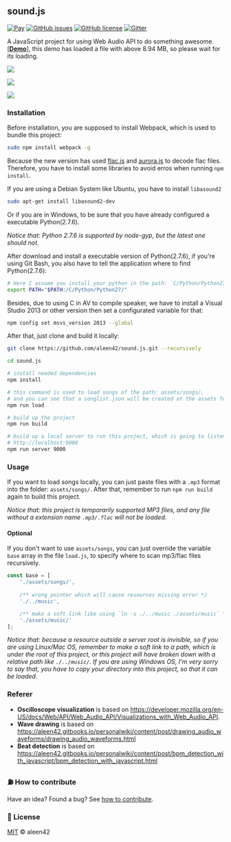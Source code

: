 ## sound.js

[![Pay](https://img.shields.io/badge/%24-free-%23a10000.svg)](#) [![GitHub issues](https://img.shields.io/github/issues/aleen42/sound.js.svg)](https://github.com/aleen42/sound.js/issues) [![GitHub license](https://img.shields.io/badge/license-MIT-blue.svg)](https://raw.githubusercontent.com/aleen42/sound.js/master/LICENSE) [![Gitter](https://badges.gitter.im/aleen42/gitbook-treeview.svg)](https://gitter.im/aleen42/sound.js?utm_source=badge&utm_medium=badge&utm_campaign=pr-badge)

A JavaScript project for using Web Audio API to do something awesome. [[**Demo**](http://aleen42.github.io/example/sound/index.html)], this demo has loaded a file with above 8.94 MB, so please wait for its loading.

![](./1.png)

![](./2.png)

![](./3.png)

### Installation

Before installation, you are supposed to install Webpack, which is used to bundle this project:

```bash
sudo npm install webpack -g
```

Because the new version has used [flac.js](https://github.com/audiocogs/flac.js) and [aurora.js](https://github.com/audiocogs/aurora.js) to decode flac files. Therefore, you have to install some libraries to avoid erros when running `npm install`.

If you are using a Debian System like Ubuntu, you have to install `libasound2`

```bash
sudo apt-get install libasound2-dev
```

Or if you are in Windows, to be sure that you have already configured a executable Python(2.7.6).

*Notice that: Python 2.7.6 is supported by node-gyp, but the latest one should not.*

After download and install a executable version of Python(2.7.6), if you're using Git Bash, you also have to tell the application where to find Python(2.7.6):

```bash
# Here I assume you install your python in the path: `C/Python/Python27/`
export PATH="$PATH:/C/Python/Python27/"
```

Besides, due to using C in AV to compile speaker, we have to install a Visual Studio 2013 or other version then set a configurated variable for that:

```bash
npm config set msvs_version 2013 --global
```

After that, just clone and build it locally:

```bash
git clone https://github.com/aleen42/sound.js.git --recursively

cd sound.js

# install needed dependencies
npm install

# this command is used to load songs of the path: assets/songs/,
# and you can see that a songlist.json will be created at the assets folder.
npm run load

# build up the project
npm run build

# build up a local server to run this project, which is going to listen at
# http://localhost:9000
npm run server 9000
```

### Usage

If you want to load songs locally, you can just paste files with a `.mp3` format into the folder: `assets/songs/`. After that, remember to run `npm run build` again to build this project.

*Notice that: this project is temporarily supported MP3 files, and any file without a extension name `.mp3/.flac` will not be loaded.*

#### Optional

If you don't want to use `assets/songs`, you can just override the variable `base` array in the file `load.js`, to specify where to scan mp3/flac files recursively.

```js
const base = [
	'./assets/songs/',
	
	/** wrong pointer which will cause resources missing error */
	'./../music',

	/** make a soft link like using `ln -s ./../music ./assets/music` */
    './assets/music/'
];
```

*Notice that: because a resource outside a server root is invisible, so if you are using Linux/Mac OS, remember to make a soft link to a path, which is under the root of this project, or this project will have broken down with a relative path like `./../music/`. If you are using Windows OS, I'm very sorry to say that, you have to copy your directory into this project, so that it can be loaded.*

### Referer

- **Oscilloscope visualization** is based on https://developer.mozilla.org/en-US/docs/Web/API/Web_Audio_API/Visualizations_with_Web_Audio_API.
- **Wave drawing** is based on https://aleen42.gitbooks.io/personalwiki/content/post/drawing_audio_waveforms/drawing_audio_waveforms.html
- **Beat detection** is based on https://aleen42.gitbooks.io/personalwiki/content/post/bpm_detection_with_javascript/bpm_detection_with_javascript.html

### :fuelpump: How to contribute

Have an idea? Found a bug? See [how to contribute](https://aleen42.gitbooks.io/personalwiki/content/contribution.html).

### :scroll: License

[MIT](https://aleen42.gitbooks.io/personalwiki/content/MIT.html) © aleen42
